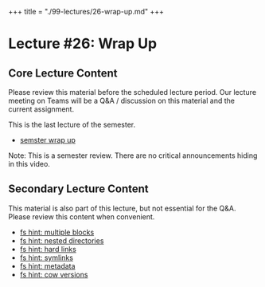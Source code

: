 +++
title = "./99-lectures/26-wrap-up.md"
+++

# Lecture #26: Wrap Up

## Core Lecture Content

Please review this material before the scheduled lecture period. Our lecture
meeting on Teams will be a Q&A / discussion on this material and the current
assignment.

This is the last lecture of the semester.

 - [semster wrap up](https://youtu.be/ql-InomYdy0)

Note: This is a semester review. There are no critical announcements hiding in
this video.

## Secondary Lecture Content

This material is also part of this lecture, but not essential for the Q&A. Please
review this content when convenient.

 - [fs hint: multiple blocks](https://youtu.be/FLCJQildtXo)
 - [fs hint: nested directories](https://youtu.be/cs4kLpFzxRQ)
 - [fs hint: hard links](https://youtu.be/aJit2mk-jFA)
 - [fs hint: symlinks](https://youtu.be/_GGg-5LKN3o)
 - [fs hint: metadata](https://youtu.be/wCfZpSwNySc)
 - [fs hint: cow versions](https://youtu.be/AqMRfaqy0gY)
